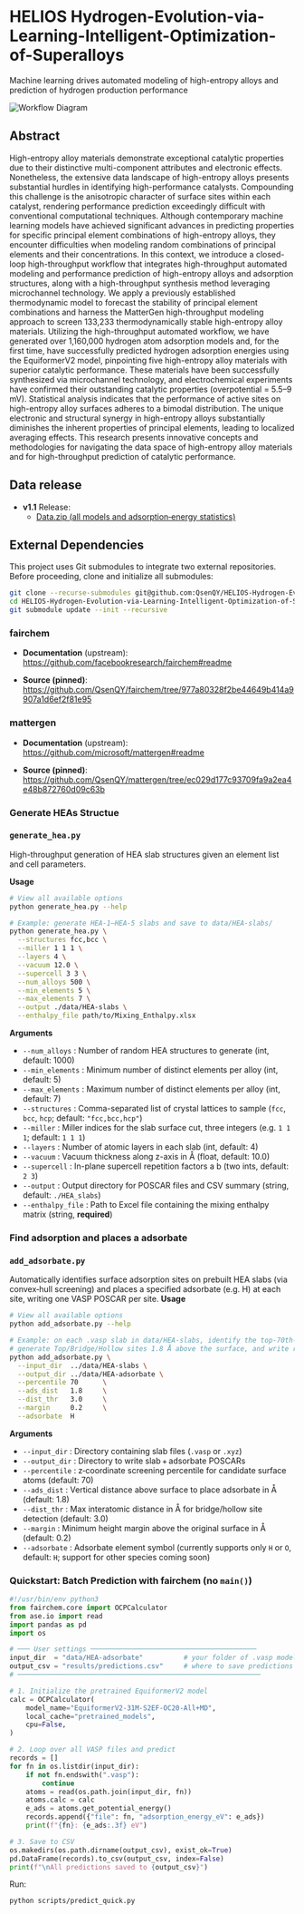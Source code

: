 # HELIOS Hydrogen-Evolution-via-Learning-Intelligent-Optimization-of-Superalloys
Machine learning drives automated modeling of high-entropy alloys and prediction of hydrogen production performance

![Workflow Diagram](workflow.png)

## Abstract
High-entropy alloy materials demonstrate exceptional catalytic properties due to their distinctive multi-component attributes and electronic effects. Nonetheless, the extensive data landscape of high-entropy alloys presents substantial hurdles in identifying high-performance catalysts. Compounding this challenge is the anisotropic character of surface sites within each catalyst, rendering performance prediction exceedingly difficult with conventional computational techniques. Although contemporary machine learning models have achieved significant advances in predicting properties for specific principal element combinations of high-entropy alloys, they encounter difficulties when modeling random combinations of principal elements and their concentrations. In this context, we introduce a closed-loop high-throughput workflow that integrates high-throughput automated modeling and performance prediction of high-entropy alloys and adsorption structures, along with a high-throughput synthesis method leveraging microchannel technology. We apply a previously established thermodynamic model to forecast the stability of principal element combinations and harness the MatterGen high-throughput modeling approach to screen 133,233 thermodynamically stable high-entropy alloy materials. Utilizing the high-throughput automated workflow, we have generated over 1,160,000 hydrogen atom adsorption models and, for the first time, have successfully predicted hydrogen adsorption energies using the EquiformerV2 model, pinpointing five high-entropy alloy materials with superior catalytic performance. These materials have been successfully synthesized via microchannel technology, and electrochemical experiments have confirmed their outstanding catalytic properties (overpotential = 5.5–9 mV). Statistical analysis indicates that the performance of active sites on high-entropy alloy surfaces adheres to a bimodal distribution. The unique electronic and structural synergy in high-entropy alloys substantially diminishes the inherent properties of principal elements, leading to localized averaging effects. This research presents innovative concepts and methodologies for navigating the data space of high-entropy alloy materials and for high-throughput prediction of catalytic performance.


## Data release


- **v1.1** Release:  
  - [Data.zip (all models and adsorption‐energy statistics)](https://github.com/QsenQY/HELIOS-Hydrogen-Evolution-via-Learning-Intelligent-Optimization-of-Superalloys-/releases/download/V1.0.1/Data.zip)

## External Dependencies

This project uses Git submodules to integrate two external repositories. Before proceeding, clone and initialize all submodules:

```bash
git clone --recurse-submodules git@github.com:QsenQY/HELIOS-Hydrogen-Evolution-via-Learning-Intelligent-Optimization-of-Superalloys-.git
cd HELIOS-Hydrogen-Evolution-via-Learning-Intelligent-Optimization-of-Superalloys-
git submodule update --init --recursive
```

### fairchem

- **Documentation** (upstream):  
  https://github.com/facebookresearch/fairchem#readme

- **Source (pinned)**:  
  https://github.com/QsenQY/fairchem/tree/977a80328f2be44649b414a9907a1d6ef2f81e95


### mattergen

- **Documentation** (upstream):  
  https://github.com/microsoft/mattergen#readme

- **Source (pinned)**:  
  https://github.com/QsenQY/mattergen/tree/ec029d177c93709fa9a2ea4e48b872760d09c63b

### Generate HEAs Structue
### `generate_hea.py`
High-throughput generation of HEA slab structures given an element list and cell parameters.

**Usage**  
```bash
# View all available options
python generate_hea.py --help

# Example: generate HEA-1–HEA-5 slabs and save to data/HEA-slabs/
python generate_hea.py \
  --structures fcc,bcc \
  --miller 1 1 1 \
  --layers 4 \
  --vacuum 12.0 \
  --supercell 3 3 \
  --num_alloys 500 \
  --min_elements 5 \
  --max_elements 7 \
  --output ./data/HEA-slabs \
  --enthalpy_file path/to/Mixing_Enthalpy.xlsx
```
**Arguments**  
- `--num_alloys`     : Number of random HEA structures to generate (int, default: 1000)  
- `--min_elements`   : Minimum number of distinct elements per alloy (int, default: 5)  
- `--max_elements`   : Maximum number of distinct elements per alloy (int, default: 7)  
- `--structures`     : Comma-separated list of crystal lattices to sample (`fcc`, `bcc`, `hcp`; default: `"fcc,bcc,hcp"`)  
- `--miller`         : Miller indices for the slab surface cut, three integers (e.g. `1 1 1`; default: `1 1 1`)  
- `--layers`         : Number of atomic layers in each slab (int, default: 4)  
- `--vacuum`         : Vacuum thickness along z-axis in Å (float, default: 10.0)  
- `--supercell`      : In-plane supercell repetition factors a b (two ints, default: `2 3`)  
- `--output`         : Output directory for POSCAR files and CSV summary (string, default: `./HEA_slabs`)  
- `--enthalpy_file`  : Path to Excel file containing the mixing enthalpy matrix (string, **required**)  





### Find adsorption and places a adsorbate
### `add_adsorbate.py`
Automatically identifies surface adsorption sites on prebuilt HEA slabs (via convex‐hull screening) and places a specified adsorbate (e.g. H) at each site, writing one VASP POSCAR per site.
**Usage**  
```bash
# View all available options
python add_adsorbate.py --help

# Example: on each .vasp slab in data/HEA-slabs, identify the top-70th-percentile atoms,
# generate Top/Bridge/Hollow sites 1.8 Å above the surface, and write results to data/HEA-adsorbate/
python add_adsorbate.py \
  --input_dir  ../data/HEA-slabs \
  --output_dir ../data/HEA-adsorbate \
  --percentile 70      \
  --ads_dist   1.8     \
  --dist_thr   3.0     \
  --margin     0.2     \
  --adsorbate  H
```
**Arguments**  
- `--input_dir`   : Directory containing slab files (`.vasp` or `.xyz`)  
- `--output_dir`  : Directory to write slab + adsorbate POSCARs  
- `--percentile`  : z‐coordinate screening percentile for candidate surface atoms (default: 70)  
- `--ads_dist`    : Vertical distance above surface to place adsorbate in Å (default: 1.8)  
- `--dist_thr`    : Max interatomic distance in Å for bridge/hollow site detection (default: 3.0)  
- `--margin`      : Minimum height margin above the original surface in Å (default: 0.2)  
- `--adsorbate`   : Adsorbate element symbol (currently supports only `H` or `O`, default: `H`; support for other species coming soon)  

### Quickstart: Batch Prediction with fairchem (no `main()`)

```python
#!/usr/bin/env python3
from fairchem.core import OCPCalculator
from ase.io import read
import pandas as pd
import os

# ─── User settings ─────────────────────────────────────────
input_dir  = "data/HEA-adsorbate"          # your folder of .vasp models
output_csv = "results/predictions.csv"     # where to save predictions
# ────────────────────────────────────────────────────────────

# 1. Initialize the pretrained EquiformerV2 model
calc = OCPCalculator(
    model_name="EquiformerV2-31M-S2EF-OC20-All+MD",
    local_cache="pretrained_models",
    cpu=False,
)

# 2. Loop over all VASP files and predict
records = []
for fn in os.listdir(input_dir):
    if not fn.endswith(".vasp"):
        continue
    atoms = read(os.path.join(input_dir, fn))
    atoms.calc = calc
    e_ads = atoms.get_potential_energy()
    records.append({"file": fn, "adsorption_energy_eV": e_ads})
    print(f"{fn}: {e_ads:.3f} eV")

# 3. Save to CSV
os.makedirs(os.path.dirname(output_csv), exist_ok=True)
pd.DataFrame(records).to_csv(output_csv, index=False)
print(f"\nAll predictions saved to {output_csv}")
```
Run:
```bash
python scripts/predict_quick.py
```









